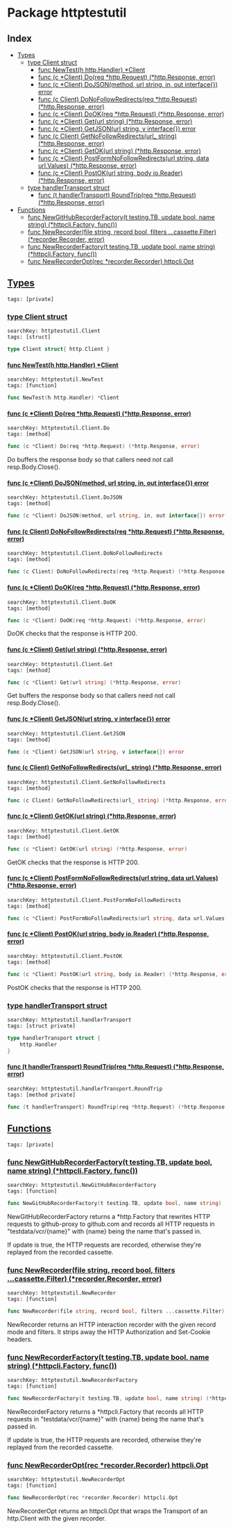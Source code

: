 # Package httptestutil

## Index

* [Types](#type)
    * [type Client struct](#Client)
        * [func NewTest(h http.Handler) *Client](#NewTest)
        * [func (c *Client) Do(req *http.Request) (*http.Response, error)](#Client.Do)
        * [func (c *Client) DoJSON(method, url string, in, out interface{}) error](#Client.DoJSON)
        * [func (c Client) DoNoFollowRedirects(req *http.Request) (*http.Response, error)](#Client.DoNoFollowRedirects)
        * [func (c *Client) DoOK(req *http.Request) (*http.Response, error)](#Client.DoOK)
        * [func (c *Client) Get(url string) (*http.Response, error)](#Client.Get)
        * [func (c *Client) GetJSON(url string, v interface{}) error](#Client.GetJSON)
        * [func (c Client) GetNoFollowRedirects(url_ string) (*http.Response, error)](#Client.GetNoFollowRedirects)
        * [func (c *Client) GetOK(url string) (*http.Response, error)](#Client.GetOK)
        * [func (c *Client) PostFormNoFollowRedirects(url string, data url.Values) (*http.Response, error)](#Client.PostFormNoFollowRedirects)
        * [func (c *Client) PostOK(url string, body io.Reader) (*http.Response, error)](#Client.PostOK)
    * [type handlerTransport struct](#handlerTransport)
        * [func (t handlerTransport) RoundTrip(req *http.Request) (*http.Response, error)](#handlerTransport.RoundTrip)
* [Functions](#func)
    * [func NewGitHubRecorderFactory(t testing.TB, update bool, name string) (*httpcli.Factory, func())](#NewGitHubRecorderFactory)
    * [func NewRecorder(file string, record bool, filters ...cassette.Filter) (*recorder.Recorder, error)](#NewRecorder)
    * [func NewRecorderFactory(t testing.TB, update bool, name string) (*httpcli.Factory, func())](#NewRecorderFactory)
    * [func NewRecorderOpt(rec *recorder.Recorder) httpcli.Opt](#NewRecorderOpt)


## <a id="type" href="#type">Types</a>

```
tags: [private]
```

### <a id="Client" href="#Client">type Client struct</a>

```
searchKey: httptestutil.Client
tags: [struct]
```

```Go
type Client struct{ http.Client }
```

#### <a id="NewTest" href="#NewTest">func NewTest(h http.Handler) *Client</a>

```
searchKey: httptestutil.NewTest
tags: [function]
```

```Go
func NewTest(h http.Handler) *Client
```

#### <a id="Client.Do" href="#Client.Do">func (c *Client) Do(req *http.Request) (*http.Response, error)</a>

```
searchKey: httptestutil.Client.Do
tags: [method]
```

```Go
func (c *Client) Do(req *http.Request) (*http.Response, error)
```

Do buffers the response body so that callers need not call resp.Body.Close(). 

#### <a id="Client.DoJSON" href="#Client.DoJSON">func (c *Client) DoJSON(method, url string, in, out interface{}) error</a>

```
searchKey: httptestutil.Client.DoJSON
tags: [method]
```

```Go
func (c *Client) DoJSON(method, url string, in, out interface{}) error
```

#### <a id="Client.DoNoFollowRedirects" href="#Client.DoNoFollowRedirects">func (c Client) DoNoFollowRedirects(req *http.Request) (*http.Response, error)</a>

```
searchKey: httptestutil.Client.DoNoFollowRedirects
tags: [method]
```

```Go
func (c Client) DoNoFollowRedirects(req *http.Request) (*http.Response, error)
```

#### <a id="Client.DoOK" href="#Client.DoOK">func (c *Client) DoOK(req *http.Request) (*http.Response, error)</a>

```
searchKey: httptestutil.Client.DoOK
tags: [method]
```

```Go
func (c *Client) DoOK(req *http.Request) (*http.Response, error)
```

DoOK checks that the response is HTTP 200. 

#### <a id="Client.Get" href="#Client.Get">func (c *Client) Get(url string) (*http.Response, error)</a>

```
searchKey: httptestutil.Client.Get
tags: [method]
```

```Go
func (c *Client) Get(url string) (*http.Response, error)
```

Get buffers the response body so that callers need not call resp.Body.Close(). 

#### <a id="Client.GetJSON" href="#Client.GetJSON">func (c *Client) GetJSON(url string, v interface{}) error</a>

```
searchKey: httptestutil.Client.GetJSON
tags: [method]
```

```Go
func (c *Client) GetJSON(url string, v interface{}) error
```

#### <a id="Client.GetNoFollowRedirects" href="#Client.GetNoFollowRedirects">func (c Client) GetNoFollowRedirects(url_ string) (*http.Response, error)</a>

```
searchKey: httptestutil.Client.GetNoFollowRedirects
tags: [method]
```

```Go
func (c Client) GetNoFollowRedirects(url_ string) (*http.Response, error)
```

#### <a id="Client.GetOK" href="#Client.GetOK">func (c *Client) GetOK(url string) (*http.Response, error)</a>

```
searchKey: httptestutil.Client.GetOK
tags: [method]
```

```Go
func (c *Client) GetOK(url string) (*http.Response, error)
```

GetOK checks that the response is HTTP 200. 

#### <a id="Client.PostFormNoFollowRedirects" href="#Client.PostFormNoFollowRedirects">func (c *Client) PostFormNoFollowRedirects(url string, data url.Values) (*http.Response, error)</a>

```
searchKey: httptestutil.Client.PostFormNoFollowRedirects
tags: [method]
```

```Go
func (c *Client) PostFormNoFollowRedirects(url string, data url.Values) (*http.Response, error)
```

#### <a id="Client.PostOK" href="#Client.PostOK">func (c *Client) PostOK(url string, body io.Reader) (*http.Response, error)</a>

```
searchKey: httptestutil.Client.PostOK
tags: [method]
```

```Go
func (c *Client) PostOK(url string, body io.Reader) (*http.Response, error)
```

PostOK checks that the response is HTTP 200. 

### <a id="handlerTransport" href="#handlerTransport">type handlerTransport struct</a>

```
searchKey: httptestutil.handlerTransport
tags: [struct private]
```

```Go
type handlerTransport struct {
	http.Handler
}
```

#### <a id="handlerTransport.RoundTrip" href="#handlerTransport.RoundTrip">func (t handlerTransport) RoundTrip(req *http.Request) (*http.Response, error)</a>

```
searchKey: httptestutil.handlerTransport.RoundTrip
tags: [method private]
```

```Go
func (t handlerTransport) RoundTrip(req *http.Request) (*http.Response, error)
```

## <a id="func" href="#func">Functions</a>

```
tags: [private]
```

### <a id="NewGitHubRecorderFactory" href="#NewGitHubRecorderFactory">func NewGitHubRecorderFactory(t testing.TB, update bool, name string) (*httpcli.Factory, func())</a>

```
searchKey: httptestutil.NewGitHubRecorderFactory
tags: [function]
```

```Go
func NewGitHubRecorderFactory(t testing.TB, update bool, name string) (*httpcli.Factory, func())
```

NewGitHubRecorderFactory returns a *http.Factory that rewrites HTTP requests to github-proxy to github.com and records all HTTP requests in "testdata/vcr/{name}" with {name} being the name that's passed in. 

If update is true, the HTTP requests are recorded, otherwise they're replayed from the recorded cassette. 

### <a id="NewRecorder" href="#NewRecorder">func NewRecorder(file string, record bool, filters ...cassette.Filter) (*recorder.Recorder, error)</a>

```
searchKey: httptestutil.NewRecorder
tags: [function]
```

```Go
func NewRecorder(file string, record bool, filters ...cassette.Filter) (*recorder.Recorder, error)
```

NewRecorder returns an HTTP interaction recorder with the given record mode and filters. It strips away the HTTP Authorization and Set-Cookie headers. 

### <a id="NewRecorderFactory" href="#NewRecorderFactory">func NewRecorderFactory(t testing.TB, update bool, name string) (*httpcli.Factory, func())</a>

```
searchKey: httptestutil.NewRecorderFactory
tags: [function]
```

```Go
func NewRecorderFactory(t testing.TB, update bool, name string) (*httpcli.Factory, func())
```

NewRecorderFactory returns a *httpcli.Factory that records all HTTP requests in "testdata/vcr/{name}" with {name} being the name that's passed in. 

If update is true, the HTTP requests are recorded, otherwise they're replayed from the recorded cassette. 

### <a id="NewRecorderOpt" href="#NewRecorderOpt">func NewRecorderOpt(rec *recorder.Recorder) httpcli.Opt</a>

```
searchKey: httptestutil.NewRecorderOpt
tags: [function]
```

```Go
func NewRecorderOpt(rec *recorder.Recorder) httpcli.Opt
```

NewRecorderOpt returns an httpcli.Opt that wraps the Transport of an http.Client with the given recorder. 


